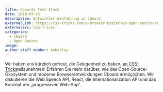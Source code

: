 ```yaml
---
title: Cboards Tech-Stack
date: 2018-03-16
description: Entwickler Einführung in Cboard
externalLink: https://css-tricks.com/a-browser-basiertes-open-source-tool-für-alternative-kommunikation/
externalSrc: CSS-Tricks
categories:
  - cboard
  - Open Source
image:
author_staff_member: Amberley
---
```


Wir haben uns kürzlich gefreut, die Gelegenheit zu haben, [an CSS-Tricks](https://css-tricks.com/a-browser-based-open-source-tool-for-alternative-communication/)teilzunehmen! Erfahren Sie mehr darüber, wie das Open-Source-Ökosystem und moderne Browserentwicklungen Cboard ermöglichen. Wir diskutieren die Web Speech API, React, die Internationalization API und das Konzept der „progressiven Web-App“.